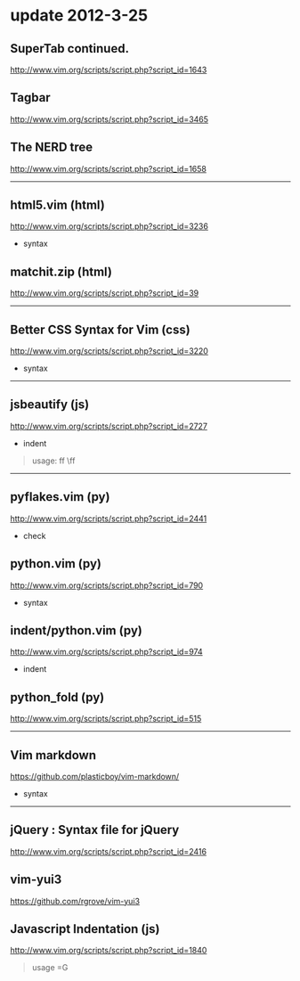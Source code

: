 # update 2012-3-25

## SuperTab continued.
<http://www.vim.org/scripts/script.php?script_id=1643>

## Tagbar
<http://www.vim.org/scripts/script.php?script_id=3465>

## The NERD tree
<http://www.vim.org/scripts/script.php?script_id=1658>

*****

## html5.vim (html)
<http://www.vim.org/scripts/script.php?script_id=3236>
* syntax

## matchit.zip (html)
<http://www.vim.org/scripts/script.php?script_id=39>

*****

## Better CSS Syntax for Vim (css)
<http://www.vim.org/scripts/script.php?script_id=3220>
* syntax

*****

## jsbeautify (js)
<http://www.vim.org/scripts/script.php?script_id=2727>
* indent
>   usage:
>   <leader>ff
>   \ff

*****

## pyflakes.vim (py)
<http://www.vim.org/scripts/script.php?script_id=2441>
* check

## python.vim (py)
<http://www.vim.org/scripts/script.php?script_id=790>
* syntax

## indent/python.vim (py)
<http://www.vim.org/scripts/script.php?script_id=974>
* indent

## python_fold (py)
<http://www.vim.org/scripts/script.php?script_id=515>

*****

## Vim markdown
<https://github.com/plasticboy/vim-markdown/>
* syntax

*****

## jQuery : Syntax file for jQuery
<http://www.vim.org/scripts/script.php?script_id=2416>

## vim-yui3
<https://github.com/rgrove/vim-yui3>

## Javascript Indentation (js)
<http://www.vim.org/scripts/script.php?script_id=1840>
>   usage
>   =G
